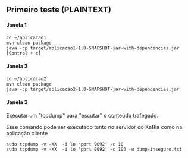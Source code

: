 ## Primeiro teste (PLAINTEXT)

#### Janela 1
```
cd ~/aplicacao1
mvn clean package
java -cp target/aplicacao1-1.0-SNAPSHOT-jar-with-dependencies.jar 
[Control + c]
```

#### Janela 2
```
cd ~/aplicacao2
mvn clean package
java -cp target/aplicacao2-1.0-SNAPSHOT-jar-with-dependencies.jar
```

#### Janela 3

Executar um "tcpdump" para "escutar" o conteúdo trafegado.<br/>

Esse comando pode ser executado tanto no servidor do Kafka como na aplicação cliente 
```
sudo tcpdump -v -XX  -i lo 'port 9092' -c 10
sudo tcpdump -v -XX  -i lo 'port 9092' -c 100 -w dump-inseguro.txt
```
